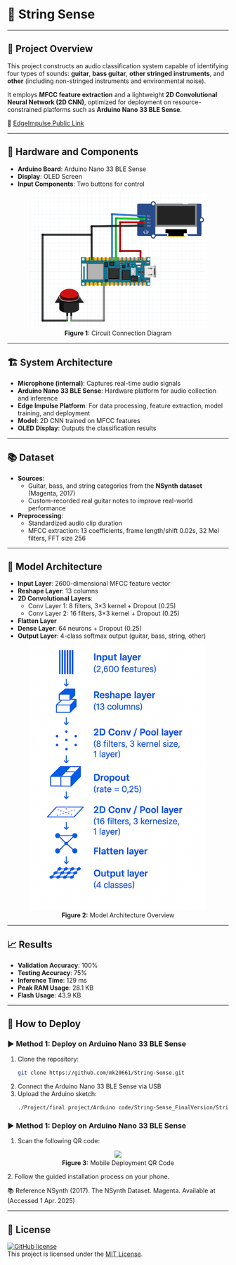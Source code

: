 # 🎵 String Sense
---

## 📝 Project Overview
This project constructs an audio classification system capable of identifying four types of sounds: **guitar**, **bass guitar**, **other stringed instruments**, and **other** (including non-stringed instruments and environmental noise).

It employs **MFCC feature extraction** and a lightweight **2D Convolutional Neural Network (2D CNN)**, optimized for deployment on resource-constrained platforms such as **Arduino Nano 33 BLE Sense**.

🔗 [EdgeImpulse Public Link](https://studio.edgeimpulse.com/public/678434/live)

---

## 🔧 Hardware and Components
- **Arduino Board**: Arduino Nano 33 BLE Sense
- **Display**: OLED Screen
- **Input Components**: Two buttons for control

<p align="center">
  <img src="./READMESrc/img/circuit.png" width="400"/><br/>
  <b>Figure 1:</b> Circuit Connection Diagram
</p>

---

## 🏗️ System Architecture
- **Microphone (internal)**: Captures real-time audio signals
- **Arduino Nano 33 BLE Sense**: Hardware platform for audio collection and inference
- **Edge Impulse Platform**: For data processing, feature extraction, model training, and deployment
- **Model**: 2D CNN trained on MFCC features
- **OLED Display**: Outputs the classification results

---

## 📚 Dataset
- **Sources**:
  - Guitar, bass, and string categories from the **NSynth dataset** (Magenta, 2017)
  - Custom-recorded real guitar notes to improve real-world performance
- **Preprocessing**:
  - Standardized audio clip duration
  - MFCC extraction: 13 coefficients, frame length/shift 0.02s, 32 Mel filters, FFT size 256

---

## 🧠 Model Architecture
- **Input Layer**: 2600-dimensional MFCC feature vector
- **Reshape Layer**: 13 columns
- **2D Convolutional Layers**:
  - Conv Layer 1: 8 filters, 3×3 kernel + Dropout (0.25)
  - Conv Layer 2: 16 filters, 3×3 kernel + Dropout (0.25)
- **Flatten Layer**
- **Dense Layer**: 64 neurons + Dropout (0.25)
- **Output Layer**: 4-class softmax output (guitar, bass, string, other)

<p align="center">
  <img src="./READMESrc/img/model.png" width="400"/><br/>
  <b>Figure 2:</b> Model Architecture Overview
</p>

---

## 📈 Results
- **Validation Accuracy**: 100%
- **Testing Accuracy**: 75%
- **Inference Time**: 129 ms
- **Peak RAM Usage**: 28.1 KB
- **Flash Usage**: 43.9 KB

---

## 🚀 How to Deploy
### ▶️ Method 1: Deploy on Arduino Nano 33 BLE Sense
1. Clone the repository:
   ```bash
   git clone https://github.com/mk20661/String-Sense.git
2. Connect the Arduino Nano 33 BLE Sense via USB
3. Upload the Arduino sketch:
   ```bash
   ./Project/final project/Arduino code/String-Sense_FinalVersion/String-Sense_FinalVersion.ino
### ▶️ Method 1: Deploy on Arduino Nano 33 BLE Sense
1. Scan the following QR code:
<p align="center"> <img src="./READMESrc/img/QRcode.png" width="300"/><br/> <b>Figure 3:</b> Mobile Deployment QR Code
 </p>
2. Follow the guided installation process on your phone.

📚 Reference
NSynth (2017). The NSynth Dataset. Magenta. Available at (Accessed 1 Apr. 2025)

---

## 📜 License 
[![GitHub license](https://img.shields.io/badge/license-MIT-blue.svg)](https://opensource.org/licenses/MIT)   
This project is licensed under the [MIT License](LICENSE).
